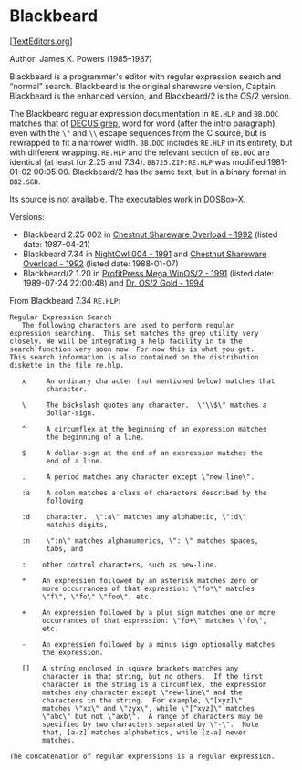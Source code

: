 # Blackbeard

[[TextEditors.org](https://texteditors.org/cgi-bin/wiki.pl?BlackBeard)]

Author: James K. Powers (1985–1987)

Blackbeard is a programmer's editor with regular expression search and “normal”
search. Blackbeard is the original shareware version, Captain Blackbeard is the
enhanced version, and Blackbeard/2 is the OS/2 version.

The Blackbeard regular expression documentation in `RE.HLP` and `BB.DOC` matches
that of [DECUS grep](../greps/decus.md), word for word (after the intro
paragraph), even with the `\"` and `\\` escape sequences from the C source, but
is rewrapped to fit a narrower width. `BB.DOC` includes `RE.HLP` in its
entirety, but with different wrapping. `RE.HLP` and the relevant section of
`BB.DOC` are identical (at least for 2.25 and 7.34). `BB725.ZIP:RE.HLP` was
modified 1981-01-02 00:05:00. Blackbeard/2 has the same text, but in a binary
format in `BB2.SGD`.

Its source is not available. The executables work in DOSBox-X.

Versions:
- Blackbeard 2.25 002 in [Chestnut Shareware Overload - 1992](http://annex.retroarchive.org/cdrom/chst-swoverload/WP/BB725.ZIP)
  (listed date: 1987-04-21)
- Blackbeard 7.34 in [NightOwl 004 - 1991](http://annex.retroarchive.org/cdrom/nightowl-004/004A/BLACKBRD.ZIP)
  and [Chestnut Shareware Overload - 1992](http://annex.retroarchive.org/cdrom/chst-swoverload/WP/BLACKBRD.ZIP)
  (listed date: 1988-01-07)
- Blackbeard/2 1.20 in [ProfitPress Mega WinOS/2 - 1991](https://archive.org/download/ProfitPress_Mega_WINOS2_Sharewares_Win31_OS2_1991_Eng/ProfitPress-MegaWINOS2-Sharewares-MANUALLY_FIXED_ISO.iso/OS2%2FEDITORS%2FBB2_120.ZIP)
  (listed date: 1989-07-24 22:00:48) and
  [Dr. OS/2 Gold - 1994](https://archive.org/download/dr_os2/dr_os2.zip/dr_os2%2FEDITORS_%2FBB2_120.ZIP)

From Blackbeard 7.34 `RE.HLP`:

```
Regular Expression Search
   The following characters are used to perform reqular
expression searching.  This set matches the grep utility very
closely. We will be integrating a help facility in to the
search function very soon now. For now this is what you get.
This search information is also contained on the distribution
diskette in the file re.hlp.

   x     An ordinary character (not mentioned below) matches that
         character.

   \     The backslash quotes any character.  \"\\$\" matches a
         dollar-sign.

   ^     A circumflex at the beginning of an expression matches
         the beginning of a line.

   $     A dollar-sign at the end of an expression matches the
         end of a line.

   .     A period matches any character except \"new-line\".

   :a    A colon matches a class of characters described by the
         following

   :d    character.  \":a\" matches any alphabetic, \":d\"
         matches digits,

   :n    \":n\" matches alphanumerics, \": \" matches spaces,
         tabs, and

   :    other control characters, such as new-line.

   *    An expression followed by an asterisk matches zero or
        more occurrances of that expression: \"fo*\" matches
        \"f\", \"fo\" \"foo\", etc.

   +    An expression followed by a plus sign matches one or more
        occurrances of that expression: \"fo+\" matches \"fo\",
        etc.

   -    An expression followed by a minus sign optionally matches
        the expression.

   []   A string enclosed in square brackets matches any
        character in that string, but no others.  If the first
        character in the string is a circumflex, the expression
        matches any character except \"new-line\" and the
        characters in the string.  For example, \"[xyz]\"
        matches \"xx\" and \"zyx\", while \"[^xyz]\" matches
        \"abc\" but not \"axb\".  A range of characters may be
        specified by two characters separated by \"-\".  Note
        that, [a-z] matches alphabetics, while [z-a] never
        matches.

The concatenation of regular expressions is a regular expression.
```
